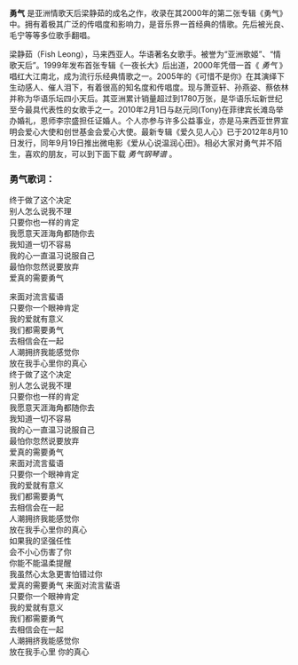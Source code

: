 

**勇气**
是亚洲情歌天后梁静茹的成名之作，收录在其2000年的第二张专辑《勇气》中。拥有着极其广泛的传唱度和影响力，是音乐界一首经典的情歌。先后被光良、毛宁等等多位歌手翻唱。

梁静茹（Fish Leong），马来西亚人。华语著名女歌手。被誉为“亚洲歌姬”、“情歌天后”。1999年发布首张专辑《一夜长大》后出道，2000年凭借一首《
_勇气_
》唱红大江南北，成为流行乐经典情歌之一。2005年的《可惜不是你》在其演绎下生动感人、催人泪下，有着很高的知名度和传唱度。现与萧亚轩、孙燕姿、蔡依林并称为华语乐坛四小天后。其亚洲累计销量超过到1780万张，是华语乐坛新世纪至今最具代表性的女歌手之一。2010年2月1日与赵元同(Tony)在菲律宾长滩岛举办婚礼，恩师李宗盛担任证婚人。个人亦参与许多公益事业，亦是马来西亚世界宣明会爱心大使和创世基金会爱心大使。最新专辑《爱久见人心》已于2012年8月10日发行，同年9月19日推出微电影《爱从心说温润心田》。相必大家对勇气并不陌生，喜欢的朋友，可以到下面下载
_勇气钢琴谱_ 。

### 勇气歌词：

终于做了这个决定  
别人怎么说我不理  
只要你也一样的肯定  
我愿意天涯海角都随你去  
我知道一切不容易  
我的心一直温习说服自己  
最怕你忽然说要放弃  
爱真的需要勇气  
  
来面对流言蜚语  
只要你一个眼神肯定  
我的爱就有意义  
我们都需要勇气  
去相信会在一起  
人潮拥挤我能感觉你  
放在我手心里你的真心  
终于做了这个决定  
别人怎么说我不理  
只要你也一样的肯定  
我愿意天涯海角都随你去  
我知道一切不容易  
我的心一直温习说服自己  
最怕你忽然说要放弃  
爱真的需要勇气  
来面对流言蜚语  
只要你一个眼神肯定  
我的爱就有意义  
我们都需要勇气  
去相信会在一起  
人潮拥挤我能感觉你  
放在我手心里你的真心  
如果我的坚强任性  
会不小心伤害了你  
你能不能温柔提醒  
我虽然心太急更害怕错过你  
爱真的需要勇气 来面对流言蜚语  
只要你一个眼神肯定  
我的爱就有意义  
我们都需要勇气  
去相信会在一起  
人潮拥挤我能感觉你  
放在我手心里 你的真心

